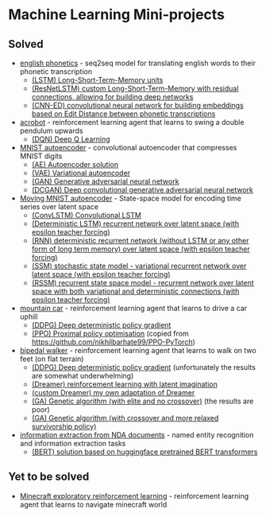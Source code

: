 # Machine Learning Mini-projects

## Solved

- [english phonetics](./phonetics) - seq2seq model for translating english words to their phonetic transcription
   - [(LSTM) Long-Short-Term-Memory units](./phonetics/PH.py)
   - [(ResNetLSTM) custom Long-Short-Term-Memory with residual connections, allowing for building deep networks](./phonetics/PH_ResNetLSTM.py)
   - [(CNN-ED) convolutional neural network for building embeddings based on Edit Distance between phonetic transcriptions](./phonetics/CNN.py)
- [acrobot](./acrobot) -  reinforcement learning agent that learns to swing a double pendulum upwards  
   - [(DQN) Deep Q Learning](./acrobot/AB.py)
- [MNIST autoencoder](./mnist_autoencoder) - convolutional autoencoder that compresses MNIST digits 
   - [(AE) Autoencoder solution](./mnist_autoencoder/MAE.py)
   - [(VAE) Variational autoencoder](./mnist_autoencoder/VAE.py)
   - [(GAN) Generative adversarial neural network](./mnist_autoencoder/GAN.py)
   - [(DCGAN) Deep convolutional generative adversarial neural network](./mnist_autoencoder/DCGAN.py)
- [Moving MNIST autoencoder](./mnist_autoencoder) - State-space model for encoding time series over latent space 
   - [(ConvLSTM) Convolutional LSTM](./moving_mnist_autoencoder/ConvLSTM.py)
   - [(Deterministic LSTM) recurrent network over latent space (with epsilon teacher forcing) ](./moving_mnist_autoencoder/LSTM.py)
   - [(RNN) deterministic recurrent network (without LSTM or any other form of long term memory) over latent space (with epsilon teacher forcing)](./moving_mnist_autoencoder/RNN.py)
   - [(SSM) stochastic state model - variational recurrent network over latent space (with epsilon teacher forcing)](./moving_mnist_autoencoder/SSM.py)
   - [(RSSM) recurrent state space model - recurrent network over latent space with both variational and deterministic connections (with epsilon teacher forcing)](./moving_mnist_autoencoder/SSM.py)
- [mountain car](./mountain_car_continuous) -  reinforcement learning agent that learns to drive a car uphill  
   - [(DDPG) Deep deterministic policy gradient](./mountain_car_continuous/MC.py)
   - [(PPO) Proximal policy optimisation](./mountain_car_continuous/PPO.py) (copied from https://github.com/nikhilbarhate99/PPO-PyTorch)
- [bipedal walker](./bipedal_walker) -  reinforcement learning agent that learns to walk on two feet (on flat terrain)  
   - [(DDPG) Deep deterministic policy gradient](./bipedal_walker/DDPG.py) (unfortunately the results are somewhat underwhelming)
   - [(Dreamer) reinforcement learning with latent imagination](./bipedal_walker/Dreamer.py) 
   - [(custom Dreamer) my own adaptation of Dreamer](./bipedal_walker/BW.py) 
   - [(GA) Genetic algorithm (with elite and no crossover)](./bipedal_walker/GA.py) (the results are poor)
   - [(GA) Genetic algorithm (with crossover and more relaxed survivorship policy)](./bipedal_walker/GA_crossover.py)
- [information extraction from NDA documents](./named_entity_recognition) -  named entity recognition and information extraction tasks  
   - [(BERT) solution based on huggingface pretrained BERT transformers](./named_entity_recognition/BERT.py)
  
        

## Yet to be solved
- [Minecraft exploratory reinforcement learning](./minecraft) - reinforcement learning agent that learns to navigate minecraft world 

